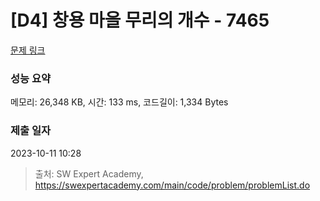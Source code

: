 # [D4] 창용 마을 무리의 개수 - 7465 

[문제 링크](https://swexpertacademy.com/main/code/problem/problemDetail.do?contestProbId=AWngfZVa9XwDFAQU) 

### 성능 요약

메모리: 26,348 KB, 시간: 133 ms, 코드길이: 1,334 Bytes

### 제출 일자

2023-10-11 10:28



> 출처: SW Expert Academy, https://swexpertacademy.com/main/code/problem/problemList.do